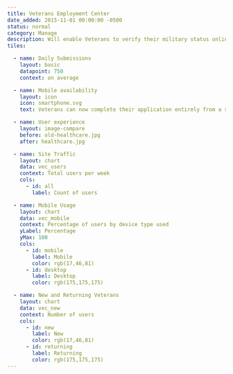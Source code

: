 ```yaml
---
title: Veterans Employment Center
date_added: 2015-11-01 00:00:00 -0500
status: normal
category: Manage
description: Will enable Veterans to verify their military status online!
tiles:

  - name: Daily Submissions
    layout: basic
    datapoint: 750
    context: on average

  - name: Mobile availability
    layout: icon
    icon: smartphone.svg
    text: Veterans can now complete their application entirely from a smartphone    

  - name: User experience
    layout: image-compare
    before: old-healthcare.jpg
    after: healthcare.jpg

  - name: Site Traffic
    layout: chart
    data: vec_users
    context: Total users per week
    cols:
      - id: all
        label: Count of users

  - name: Mobile Usage
    layout: chart
    data: vec_mobile
    context: Percentage of users by device type used
    yLabel: Percentage
    yMax: 100
    cols:
      - id: mobile
        label: Mobile
        color: rgb(17,46,81)
      - id: desktop
        label: Desktop
        color: rgb(175,175,175)

  - name: New and Returning Veterans
    layout: chart
    data: vec_new
    context: Number of users
    cols:
      - id: new
        label: New
        color: rgb(17,46,81)
      - id: returning
        label: Returning
        color: rgb(175,175,175)
---
```

